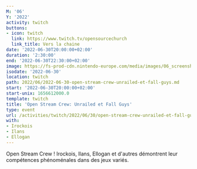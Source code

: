 ```yaml
---
M: '06'
Y: '2022'
activity: twitch
buttons:
- icon: twitch
  link: https://www.twitch.tv/opensourcechurch
  link_title: Vers la chaine
date: '2022-06-30T20:00:00+02:00'
duration: '2:30:00'
end: '2022-06-30T22:30:00+02:00'
image: https://fs-prod-cdn.nintendo-europe.com/media/images/06_screenshots/games_5/nintendo_switch_download_software_2/nswitchds_fallguys/NSwitchDS_FallGuys_02.jpg
isodate: '2022-06-30'
location: twitch
path: 2022/06/2022-06-30-open-stream-crew-unrailed-et-fall-guys.md
start: '2022-06-30T20:00:00+02:00'
start-unix: 1656612000.0
template: twitch
title: 'Open Stream Crew: Unrailed et Fall Guys'
type: event
url: /activities/twitch/2022/06/30/open-stream-crew-unrailed-et-fall-guys
with:
- Irockois
- Ilans
- Ellogan
---
```

Open Stream Crew ! Irockois, Ilans, Ellogan et d'autres démontrent leur compétences phénoménales dans des jeux variés.